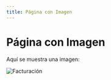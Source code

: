 ```yaml
---
title: Página con Imagen
---
```


# Página con Imagen

Aquí se muestra una imagen:

![Facturación](https://cdn-icons-png.flaticon.com/128/4166/4166029.png)
